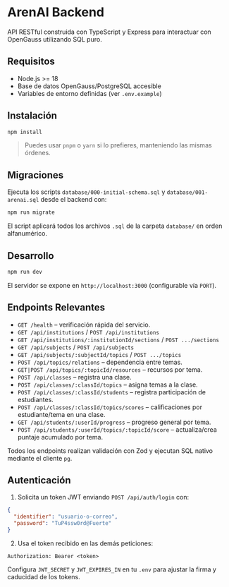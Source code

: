# ArenAI Backend

API RESTful construida con TypeScript y Express para interactuar con OpenGauss utilizando SQL puro.

## Requisitos

- Node.js >= 18
- Base de datos OpenGauss/PostgreSQL accesible
- Variables de entorno definidas (ver `.env.example`)

## Instalación

```bash
npm install
```

> Puedes usar `pnpm` o `yarn` si lo prefieres, manteniendo las mismas órdenes.

## Migraciones

Ejecuta los scripts `database/000-initial-schema.sql` y `database/001-arenai.sql` desde el backend con:

```bash
npm run migrate
```

El script aplicará todos los archivos `.sql` de la carpeta `database/` en orden alfanumérico.

## Desarrollo

```bash
npm run dev
```

El servidor se expone en `http://localhost:3000` (configurable vía `PORT`).

## Endpoints Relevantes

- `GET /health` – verificación rápida del servicio.
- `GET /api/institutions` / `POST /api/institutions`
- `GET /api/institutions/:institutionId/sections` / `POST .../sections`
- `GET /api/subjects` / `POST /api/subjects`
- `GET /api/subjects/:subjectId/topics` / `POST .../topics`
- `POST /api/topics/relations` – dependencia entre temas.
- `GET|POST /api/topics/:topicId/resources` – recursos por tema.
- `POST /api/classes` – registra una clase.
- `POST /api/classes/:classId/topics` – asigna temas a la clase.
- `POST /api/classes/:classId/students` – registra participación de estudiantes.
- `POST /api/classes/:classId/topics/scores` – calificaciones por estudiante/tema en una clase.
- `GET /api/students/:userId/progress` – progreso general por tema.
- `POST /api/students/:userId/topics/:topicId/score` – actualiza/crea puntaje acumulado por tema.

Todos los endpoints realizan validación con Zod y ejecutan SQL nativo mediante el cliente `pg`.

## Autenticación

1. Solicita un token JWT enviando `POST /api/auth/login` con:

```json
{
  "identifier": "usuario-o-correo",
  "password": "TuP4ssw0rd@Fuerte"
}
```

2. Usa el token recibido en las demás peticiones:

```
Authorization: Bearer <token>
```

Configura `JWT_SECRET` y `JWT_EXPIRES_IN` en tu `.env` para ajustar la firma y caducidad de los tokens.
